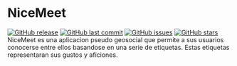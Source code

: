 # NiceMeet
[![GitHub release](https://img.shields.io/github/release/C-Rater/NiceMeet.svg)]()
[![GitHub last commit](https://img.shields.io/github/last-commit/C-Rater/NiceMeet.svg)]()
[![GitHub issues](https://img.shields.io/github/issues/C-Rater/NiceMeet.svg)]()
[![GitHub stars](https://img.shields.io/github/stars/C-Rater/NiceMeet.svg)]()
NiceMeet es una aplicacion pseudo geosocial que permite a sus usuarios conocerse entre ellos basandose en una serie de etiquetas. Estas etiquetas representaran sus gustos y aficiones.
